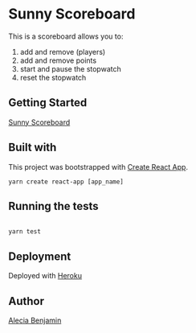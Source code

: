 # Sunny Scoreboard

This is a scoreboard allows you to:

1. add and remove (players)
2. add and remove points
3. start and pause the stopwatch
4. reset the stopwatch

## Getting Started

[Sunny Scoreboard](https://sunnyscoreboard.herokuapp.com)

## Built with

This project was bootstrapped with [Create React App](https://github.com/facebook/create-react-app).

```
yarn create react-app [app_name]
```

## Running the tests

```

yarn test

```

## Deployment

Deployed with [Heroku](https://devcenter.heroku.com/categories/command-line)

## Author

[Alecia Benjamin](https://github.com/aleciabenjamin)
